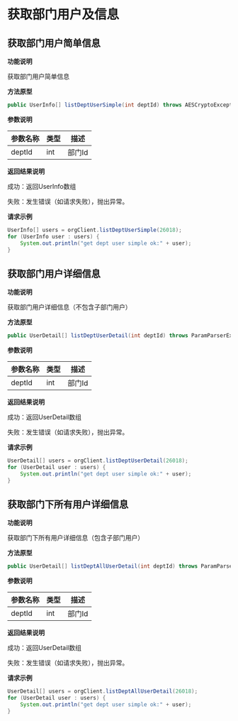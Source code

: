 # 获取部门用户及信息

## 获取部门用户简单信息

**功能说明**

获取部门用户简单信息

**方法原型**

```java
public UserInfo[] listDeptUserSimple(int deptId) throws AESCryptoException, ParamParserException, HttpRequestException;
```

**参数说明**

| 参数名称 | 类型 | 描述   |
| -------- | ---- | ------ |
| deptId   | int  | 部门Id |

**返回结果说明**

成功：返回UserInfo数组

失败：发生错误（如请求失败），抛出异常。

**请求示例**

```java
UserInfo[] users = orgClient.listDeptUserSimple(26018);
for (UserInfo user : users) {
    System.out.println("get dept user simple ok:" + user);
}
```

## 获取部门用户详细信息

**功能说明**

获取部门用户详细信息（不包含子部门用户）

**方法原型**

```java
public UserDetail[] listDeptUserDetail(int deptId) throws ParamParserException, HttpRequestException, AESCryptoException;
```

**参数说明**

| 参数名称 | 类型 | 描述   |
| -------- | ---- | ------ |
| deptId   | int  | 部门Id |

**返回结果说明**

成功：返回UserDetail数组

失败：发生错误（如请求失败），抛出异常。

**请求示例**

```java
UserDetail[] users = orgClient.listDeptUserDetail(26018);
for (UserDetail user : users) {
    System.out.println("get dept user simple ok:" + user);
}
```

## 获取部门下所有用户详细信息

**功能说明**

获取部门下所有用户详细信息（包含子部门用户）

**方法原型**

```java
public UserDetail[] listDeptAllUserDetail(int deptId) throws ParamParserException, HttpRequestException, AESCryptoException;
```

**参数说明**

| 参数名称 | 类型 | 描述   |
| -------- | ---- | ------ |
| deptId   | int  | 部门Id |

**返回结果说明**

成功：返回UserDetail数组

失败：发生错误（如请求失败），抛出异常。

**请求示例**

```java
UserDetail[] users = orgClient.listDeptAllUserDetail(26018);
for (UserDetail user : users) {
    System.out.println("get dept user simple ok:" + user);
}
```
